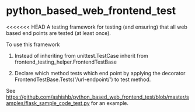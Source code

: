 python_based_web_frontend_test
==============================

<<<<<<< HEAD
A testing framework for testing (and ensuring) that all web based end points are tested (at least once).

To use this framework

1. Instead of inheriting from unittest.TestCase inherit from frontend_testing_helper.FrontendTestBase

2. Declare which method tests which end point by applying the decorator FrontendTestBase.Tests('/url-endpoint/') to test method.

See
https://github.com/ashishb/python_based_web_frontend_test/blob/master/samples/flask_sample_code_test.py
for an example.
